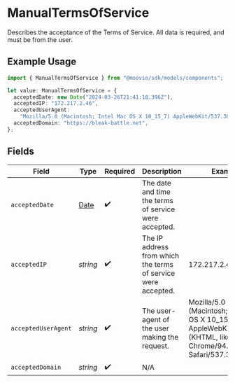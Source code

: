 # ManualTermsOfService

Describes the acceptance of the Terms of Service. All data is required, and must be from the user.

## Example Usage

```typescript
import { ManualTermsOfService } from "@moovio/sdk/models/components";

let value: ManualTermsOfService = {
  acceptedDate: new Date("2024-03-26T21:41:18.396Z"),
  acceptedIP: "172.217.2.46",
  acceptedUserAgent:
    "Mozilla/5.0 (Macintosh; Intel Mac OS X 10_15_7) AppleWebKit/537.36 (KHTML, like Gecko) Chrome/94.0.4606.71 Safari/537.36",
  acceptedDomain: "https://bleak-battle.net",
};
```

## Fields

| Field                                                                                                                    | Type                                                                                                                     | Required                                                                                                                 | Description                                                                                                              | Example                                                                                                                  |
| ------------------------------------------------------------------------------------------------------------------------ | ------------------------------------------------------------------------------------------------------------------------ | ------------------------------------------------------------------------------------------------------------------------ | ------------------------------------------------------------------------------------------------------------------------ | ------------------------------------------------------------------------------------------------------------------------ |
| `acceptedDate`                                                                                                           | [Date](https://developer.mozilla.org/en-US/docs/Web/JavaScript/Reference/Global_Objects/Date)                            | :heavy_check_mark:                                                                                                       | The date and time the terms of service were accepted.                                                                    |                                                                                                                          |
| `acceptedIP`                                                                                                             | *string*                                                                                                                 | :heavy_check_mark:                                                                                                       | The IP address from which the terms of service were accepted.                                                            | 172.217.2.46                                                                                                             |
| `acceptedUserAgent`                                                                                                      | *string*                                                                                                                 | :heavy_check_mark:                                                                                                       | The user-agent of the user making the request.                                                                           | Mozilla/5.0 (Macintosh; Intel Mac OS X 10_15_7) AppleWebKit/537.36 (KHTML, like Gecko) Chrome/94.0.4606.71 Safari/537.36 |
| `acceptedDomain`                                                                                                         | *string*                                                                                                                 | :heavy_check_mark:                                                                                                       | N/A                                                                                                                      |                                                                                                                          |